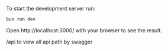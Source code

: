 
To start the development server run:
```bash
bun run dev
```

Open http://localhost:3000/ with your browser to see the result.

  /api to view all api path by swagger 
  
